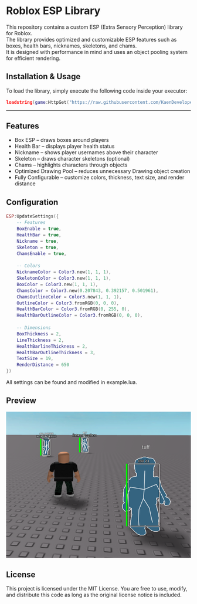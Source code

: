 # Roblox ESP Library

This repository contains a custom ESP (Extra Sensory Perception) library for Roblox.  
The library provides optimized and customizable ESP features such as boxes, health bars, nicknames, skeletons, and chams.  
It is designed with performance in mind and uses an object pooling system for efficient rendering.

## Installation & Usage
To load the library, simply execute the following code inside your executor:

```lua
loadstring(game:HttpGet("https://raw.githubusercontent.com/KaenDeveloper/Roblox-ESP-Library/refs/heads/main/example/example.lua"))()
```
---

## Features
- Box ESP – draws boxes around players
- Health Bar – displays player health status
- Nickname – shows player usernames above their character
- Skeleton – draws character skeletons (optional)
- Chams – highlights characters through objects
- Optimized Drawing Pool – reduces unnecessary Drawing object creation
- Fully Configurable – customize colors, thickness, text size, and render distance

## Configuration
```lua
ESP:UpdateSettings({
    -- Features
    BoxEnable = true,
    HealthBar = true,
    Nickname = true,
    Skeleton = true,
    ChamsEnable = true,
    
    -- Colors
    NicknameColor = Color3.new(1, 1, 1),
    SkeletonColor = Color3.new(1, 1, 1),
    BoxColor = Color3.new(1, 1, 1),
    ChamsColor = Color3.new(0.207843, 0.392157, 0.501961),
    ChamsOutlineColor = Color3.new(1, 1, 1),
    OutlineColor = Color3.fromRGB(0, 0, 0),
    HealthBarColor = Color3.fromRGB(0, 255, 0),
    HealthBarOutlineColor = Color3.fromRGB(0, 0, 0),
    
    -- Dimensions
    BoxThickness = 2,
    LineThickness = 2,
    HealthBarlineThickness = 2,
    HealthBarOutlineThickness = 3,
    TextSize = 19,
    RenderDistance = 650
})
```
All settings can be found and modified in example.lua.

## Preview
![Preview](https://raw.githubusercontent.com/KaenDeveloper/Roblox-ESP-Library/main/example/preview.png)

## License

This project is licensed under the MIT License.
You are free to use, modify, and distribute this code as long as the original license notice is included.
